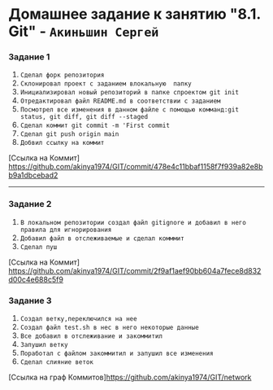 # Домашнее задание к занятию "8.1. Git" - `Акиньшин Сергей`

### Задание 1

1. `Сделал форк репозитория`
2. `Склонировал проект с заданием влокальную  папку`
3. `Инициализировал новый репозиторий в папке спроектом git init`
4. `Отредактировал файл README.md в соответствии с заданием`
5. `Посмотрел все изменения в данном файле с помощью комманд:git status, git diff, git diff --staged`
6. `Сделал коммит git commit -m 'First commit`
7. `Сделал git push origin main`
8. `Добвил ссылку на коммит`

[Ссылка на Коммит] https://github.com/akinya1974/GIT/commit/478e4c11bbaf1158f7f939a82e8bb9a1dbcebad2

---

### Задание 2


1. `В локальном репозитории создал файл gitignore и добавил в него правила для игнорирования`
2. `Добавил файл в отслеживаемые и сделал комммит`
3. `Сделал пуш`

[Ссылка на Коммит] https://github.com/akinya1974/GIT/commit/2f9af1aef90bb604a7fece8d832d00c4e688c5f9


### Задание 3


1. `Создал ветку,переключился на нее`
2. `Создал файл test.sh в нес в него некоторые данные`
3. `Все добавил в отслеживание и закоммитил`
4. `Запушил ветку`
5. `Поработал с файлом закоммитил и запушил все изменения`
6. `Сделал слияние веток`

[Ссылка на граф Коммитов]https://github.com/akinya1974/GIT/network
